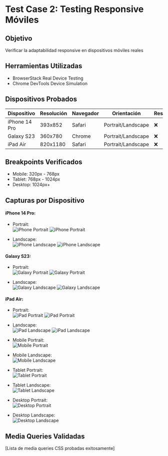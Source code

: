 # Test Case 2: Testing Responsive Móviles

## Objetivo
Verificar la adaptabilidad responsive en dispositivos móviles reales

## Herramientas Utilizadas
- BrowserStack Real Device Testing
- Chrome DevTools Device Simulation

## Dispositivos Probados
| Dispositivo | Resolución | Navegador | Orientación | Resultado |
|-------------|------------|-----------|-------------|-----------|
| iPhone 14 Pro | 393x852 | Safari | Portrait/Landscape | ❌ |
| Galaxy S23 | 360x780 | Chrome | Portrait/Landscape | ❌ |
| iPad Air | 820x1180 | Safari | Portrait/Landscape | ❌ |

## Breakpoints Verificados
- Mobile: 320px - 768px  
- Tablet: 768px - 1024px  
- Desktop: 1024px+  

## Capturas por Dispositivo

#### iPhone 14 Pro:  
- Portrait:  
  ![iPhone Portrait](../screenshots/iphone14pro-portrait-1.png)
  ![iPhone Portrait](../screenshots/iphone14pro-portrait-2.png)
  
- Landscape:    
  ![iPhone Landscape](../screenshots/iphone14pro-landscape-1.png)
  ![iPhone Landscape](../screenshots/iphone14pro-landscape-2.png)

#### Galaxy S23:  
- Portrait:  
  ![Galaxy Portrait](../screenshots/galaxy-s23-portrait-1.png)
  ![Galaxy Portrait](../screenshots/galaxy-s23-portrait-2.png)
  
- Landscape:  
  ![Galaxy Landscape](../screenshots/galaxy-s23-landscape-1.png)
  ![Galaxy Landscape](../screenshots/galaxy-s23-landscape-2.png)

#### iPad Air:  
- Portrait:  
  ![iPad Portrait](../screenshots/ipad-air-portrait-1.png)
  ![iPad Portrait](../screenshots/ipad-air-portrait-2.png)
  
- Landscape:  
  ![iPad Landscape](../screenshots/ipad-air-landscape-1.png)
  ![iPad Landscape](../screenshots/ipad-air-landscape-2.png)  

- Mobile Portrait:  
  ![Mobile Portrait](../screenshots/device-portrait-mobile-320px.png)
- Mobile Landscape:  
  ![Mobile Landscape](../screenshots/device-landscape-mobile-320px.png)
  
- Tablet Portrait:  
  ![Tablet Portrait](../screenshots/device-portrait-tablet-768px.png)
- Tablet Landscape:  
  ![Tablet Landscape](../screenshots/device-landscape-tablet-768px.png)
  
- Desktop Portrait:  
  ![Desktop Portrait](../screenshots/device-portrait-desktop-1024px.png)
- Desktop Landscape:  
  ![Desktop Landscape](../screenshots/device-landscape-desktop-1024px.png)


## Media Queries Validadas
[Lista de media queries CSS probadas exitosamente]
